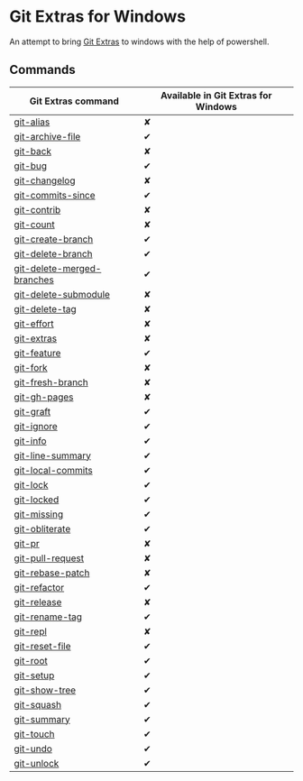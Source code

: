 # Git Extras for Windows

An attempt to bring [Git Extras](https://github.com/tj/git-extras) to windows with the help of powershell.

## Commands

| Git Extras command | Available in Git Extras for Windows |
| ------------------ | ----------------------------------- |
| [git-alias](https://github.com/tj/git-extras/blob/master/man/git-alias.md) | &#10008; |
| [git-archive-file](https://github.com/tj/git-extras/blob/master/man/git-archive-file.md) | &#10004; |
| [git-back](https://github.com/tj/git-extras/blob/master/man/git-back.md) | &#10008; |
| [git-bug](https://github.com/tj/git-extras/blob/master/man/git-bug.md) | &#10004; |
| [git-changelog](https://github.com/tj/git-extras/blob/master/man/git-changelog.md) | &#10008; |
| [git-commits-since](https://github.com/tj/git-extras/blob/master/man/git-commits-since.md) | &#10004; |
| [git-contrib](https://github.com/tj/git-extras/blob/master/man/git-contrib.md) | &#10008; |
| [git-count](https://github.com/tj/git-extras/blob/master/man/git-count.md) | &#10008; |
| [git-create-branch](https://github.com/tj/git-extras/blob/master/man/git-create-branch.md) | &#10004; |
| [git-delete-branch](https://github.com/tj/git-extras/blob/master/man/git-delete-branch.md) | &#10004; |
| [git-delete-merged-branches](https://github.com/tj/git-extras/blob/master/man/git-delete-merged-branches.md) | &#10004; |
| [git-delete-submodule](https://github.com/tj/git-extras/blob/master/man/git-delete-submodule.md) | &#10008; |
| [git-delete-tag](https://github.com/tj/git-extras/blob/master/man/git-delete-tag.md) | &#10008; |
| [git-effort](https://github.com/tj/git-extras/blob/master/man/git-effort.md) | &#10008; |
| [git-extras](https://github.com/tj/git-extras/blob/master/man/git-extras.md) | &#10008; |
| [git-feature](https://github.com/tj/git-extras/blob/master/man/git-feature.md) | &#10004; |
| [git-fork](https://github.com/tj/git-extras/blob/master/man/git-fork.md) | &#10008; |
| [git-fresh-branch](https://github.com/tj/git-extras/blob/master/man/git-fresh-branch.md) | &#10008; |
| [git-gh-pages](https://github.com/tj/git-extras/blob/master/man/git-gh-pages.md) | &#10008; |
| [git-graft](https://github.com/tj/git-extras/blob/master/man/git-graft.md) | &#10004; |
| [git-ignore](https://github.com/tj/git-extras/blob/master/man/git-ignore.md) | &#10004; |
| [git-info](https://github.com/tj/git-extras/blob/master/man/git-info.md) | &#10004; |
| [git-line-summary](https://github.com/tj/git-extras/blob/master/man/git-line-summary.md) | &#10004; |
| [git-local-commits](https://github.com/tj/git-extras/blob/master/man/git-local-commits.md) | &#10004; |
| [git-lock](https://github.com/tj/git-extras/blob/master/man/git-lock.md) | &#10004; |
| [git-locked](https://github.com/tj/git-extras/blob/master/man/git-locked.md) | &#10004; |
| [git-missing](https://github.com/tj/git-extras/blob/master/man/git-missing.md) | &#10004; |
| [git-obliterate](https://github.com/tj/git-extras/blob/master/man/git-obliterate.md) | &#10004; |
| [git-pr](https://github.com/tj/git-extras/blob/master/man/git-pr.md) | &#10008; |
| [git-pull-request](https://github.com/tj/git-extras/blob/master/man/git-pull-request.md) | &#10008; |
| [git-rebase-patch](https://github.com/tj/git-extras/blob/master/man/git-rebase-patch.md) | &#10008; |
| [git-refactor](https://github.com/tj/git-extras/blob/master/man/git-refactor.md) | &#10004; |
| [git-release](https://github.com/tj/git-extras/blob/master/man/git-release.md) | &#10008; |
| [git-rename-tag](https://github.com/tj/git-extras/blob/master/man/git-rename-tag.md) | &#10004; |
| [git-repl](https://github.com/tj/git-extras/blob/master/man/git-repl.md) | &#10008; |
| [git-reset-file](https://github.com/tj/git-extras/blob/master/man/git-reset-file.md) | &#10004; |
| [git-root](https://github.com/tj/git-extras/blob/master/man/git-root.md) | &#10004; |
| [git-setup](https://github.com/tj/git-extras/blob/master/man/git-setup.md) | &#10004; |
| [git-show-tree](https://github.com/tj/git-extras/blob/master/man/git-show-tree.md) | &#10004; |
| [git-squash](https://github.com/tj/git-extras/blob/master/man/git-squash.md) | &#10004; |
| [git-summary](https://github.com/tj/git-extras/blob/master/man/git-summary.md) | &#10004; |
| [git-touch](https://github.com/tj/git-extras/blob/master/man/git-touch.md) | &#10004; |
| [git-undo](https://github.com/tj/git-extras/blob/master/man/git-undo.md) | &#10004; |
| [git-unlock](https://github.com/tj/git-extras/blob/master/man/git-unlock.md) | &#10004; |
